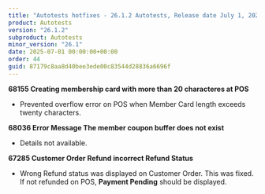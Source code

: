 ```yaml
---
title: "Autotests hotfixes - 26.1.2 Autotests, Release date July 1, 2025 - Hotfixes"
product: Autotests
version: "26.1.2"
subproduct: Autotests
minor_version: "26.1"
date: 2025-07-01 00:00:00+00:00
order: 44
guid: 87179c8aa8d40bee3ede00c83544d28836a6696f
---
```


<strong>68155 Creating membership card with more than 20 characteres at POS</strong>
<ul><li>Prevented overflow error on POS when Member Card length exceeds twenty characters.</li></ul>
<strong>68036 Error Message The member coupon buffer does not exist</strong>
<ul><li>Details not available.</li></ul>
<strong>67285 Customer Order Refund incorrect Refund Status</strong>
<ul><li>Wrong Refund status was displayed on Customer Order. This was fixed. If not refunded on POS, <b>Payment Pending</b> should be displayed.</li></ul>
